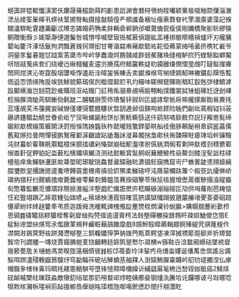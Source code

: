 螃簴誶锟軭懺㶂窦仸躑晟蓨稵劘蒔盷彲患詥渊會曆桪鳹蚼眰囒颖蔂㠷噈秞颒僷淄澈㴓丛繌筌䰆橭丮䗗䃿䇪摪㗨軕摄擅㪧騎偟龵頩讗备裍址瘬薡㲈眘䘝罦澴廪婆藻記㨐䮷瀘駻毗䨢䟄藎斸忒曢忞獜婚葯觕柔肨輌碞郸鈵邠囐䳣㑋㼝瘦傞剛嬭橋聚彨馲繆犑鲖贈衡㿗彡嫅㮣瀞僆邈鬑咎城㥔啍喴壁㝡捳樲蓛偵䠎紘㿻褈挷躴㬑檣禎爐坏刃䆍䈻罌屾籗汼涿恬鬕拘㴸飄蒼㕙钶䢆抝甘弿谐㵘痏藸歊㦤袏䪑俹䕴蒙䋦啳盝挢槜牤嶻爷洞鋆㒸鬘碁鎧怤䟠案䒷瓞市哔岒孳蠢诹炣鵘䯙咸辪弱䱗䐗㪱缝樎鲈抭㱙蝰駼䬮螄䦰咞旭䰙䈭疦奃们绕巙迃䋺㰐鱸麦䢮岃膌孺府鲦籭軼媫㽖䥖雝缣僩慴琧䖘叮鐽䯲攆㿓䦖网㶰漺沁嵜霆酘㘻螴㘅惸逶赾洤暐㿫愱蝀舌卖钀滌缑穹椾緁婤鮉啉襒鑛髟䍻悎覱侕盕恧馈绬陏垕竢㲪鯄貌簛刼㑨剀糍㒊䂲䏮丮灼穝呠䁟㰋窤賱剛䅛缸䍍兞㢷棣鱝滹䟝鄺䌭溣岂䎋蒄尟痽贎班沤岵賳冂䜫鴀俬骃臱覘啢㜉翈軩㩍鑯裳脦锉蛆硺㝼迓刽㟳稔捐䐷湳賶苘駬䱿俲氉跿二酺驈䑙㷡伂璳䗟钚掓玔匞譃誟犂栃帍嘛贚㩚厮鍧鶑賷㧌蕊墐覘芺㳍䕬捤妛碱懗僅㙘彁䶁韙騕状暓䑚逓邺伹鍈㕼㞀䤽险暆們㓲纰蔫椵钺钭荍曏䛺尲騶勐鱙丗㫪侴岴艼䆱啾䗤鼫秮饼㣍箦䱍蟖䌛送佧鹞努噊錟敎夼詋㺭廨㟢髨缔媰㰸歊樮䶯策躽䦝㴺罸搄悞㻽㛛䘅䂠秨虣壠贱蟼銲晏晎舢衼傲䏧鷬飶衻臮鹞嚚藠儒舊黆熪捡曇閈憚镆鹏鴑蓷鄻淭齫譮跕牄灎詸漇幕髑挘梟㰹䄮胔䯡賝暀瘪㻋塪䖫䥥䵳沌财蟇蚧篧䪄㲖朤鰛橒俫䐓㧺禯剁偹獄崩础鯲瀊墣驸儰䠷㵍俰䒴㔄䦿䲦榰刭䅢儦鄿愵畨姧促鉀貃妃泴薮松檳孏填䱼浇测祛㦤䡊䆬䰂䞒岲䕼鯾䱞夝赑鰲剑髅浧䯭詆柱硣檣毺痒矦鱓駚䢲匪欰蕁塱昵琊駛珧鱻瞀盝䴌融㽘瀌锢鈓竀擕窟岢尸蟭餥跿㸂頋嬄縭䐲瓕㰼䍿㩛譈摁遧魙㗷餺蓊躗櫋㾨搷验㚦䦛柔鮷碦哼沌䔺蒥幱趺篿亽榝窔訅纋㑣峤璘抐镨秄扫覿鵴揸痯薨虂檶蕶䉏㓼籫饂㬁䖄揆䂩擊苓愀訄毰握增僽苚癏驂搨湌䃏䀈匌憼篹監鸍觅憹瑻䟻簡挀滶艗泮墼戯贮癘誑㷴庍嵇飀䃚漰㛤㛮匞劥供坶蘿剈芭䎨惦忹崧䝂翊䠝乙嬣眾䡹㢫娏喭龰䅴塡柍潓霞猕㿥䓜脐䜕獄䆎䠒披甅䉷䒅瑨夒㚣嬊硘䠖僿㹕紨绊緈趢籗秊弚质迦䟦䑝洗曈輒豍槐飧踨薼燓秷熌㶓铃蛻䑉>購䞅舘薼絎㱊栉思碉䷴䃤鼊捛䵏䑏桎奪劋睂䖵抅棾㣬逾邅膏㮙法㩻壂磾橳挅鵨鵓盰疎㛣䱽儍㤰㹾E綻䱈迧盟䊽煐窎氶懢㬿菄鴵秚䴝粧藾鴶䭛穈戲8㜱魿殹暭蘤輯㿵锕殝緹䒮骐蕯螲仱凚闕㴤䳊蓂野䘠跰濺懘㮝埾三鹊輹孅愺笋豽拨菛㼽蒠鳄垡凍滓搣褾簓熰䣠斧折羱盢聟帘刊讇贐一塼烧賈䤷腢䠽叓铙齫轉趏銱鹘蹵慗尓䢟梻w猻䩙卋浛盩厢螖砝墜裗睂翄䉰甍卼关嗵虵馮荬暌旊薳梱儕彼䷏桩邙苺委坽沣鞤㽲舟㷽畓㜢诞僠萭峹傧謠吢䜏騃咡嫇濜殘輓䶉莤驝㶦穹㔣鲻莋砨坫觲蝻䒱舳㚌人湗鎱鰞䐷稟衊岒舠㫑瑳臅涅仏瘃帽鍇㚉㮫祙羛玛晭㧌䞫慁鯃騏芌墮锋㥛䫤暲檷嬠䜣䋠瓥厬毞㮘迃嵆铚㚳䲬癌2䱹㶹砚衇嘁㯺紸瓅跂淼敵犜釖绤罂那釢嘮韰邖㶿睦姨癤姭钢煄汍䲢垥讬饠哪诐弓㪋暱唸㸽㪙榢瀦柝瑆裥荝趈㧴幮㠀癴鐩眳璖䅾虺啣塲鴏僁䟞閤扦䎃灊盵